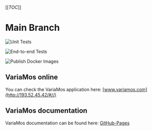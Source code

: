 [[_TOC_]]

# Main Branch

![Unit Tests](https://github.com/VariaMosORG/VariaMos/workflows/Unit%20Tests/badge.svg?branch=main)

![End-to-end Tests](https://github.com/VariaMosORG/VariaMos/workflows/End-to-end%20Tests/badge.svg?branch=main)

![Publish Docker Images](https://github.com/VariaMosORG/VariaMos/workflows/Publish%20Docker%20Images/badge.svg)

## VariaMos online
You can check the VariaMos application here: [www.variamos.com](http://193.52.45.42/#//)

## VariaMos documentation
VariaMos documentation can be found here: [GitHub-Pages](https://variamosple.github.io/VariaMos/)

